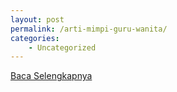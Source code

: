```yaml
---
layout: post
permalink: /arti-mimpi-guru-wanita/
categories:
    - Uncategorized
---
```


[Baca Selengkapnya](/01)